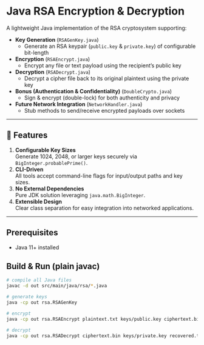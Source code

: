 # Java RSA Encryption & Decryption

A lightweight Java implementation of the RSA cryptosystem supporting:

- **Key Generation** (`RSAGenKey.java`)  
  - Generate an RSA keypair (`public.key` & `private.key`) of configurable bit-length
- **Encryption** (`RSAEncrypt.java`)  
  - Encrypt any file or text payload using the recipient’s public key
- **Decryption** (`RSADecrypt.java`)  
  - Decrypt a cipher file back to its original plaintext using the private key
- **Bonus (Authentication & Confidentiality)** (`DoubleCrypto.java`)  
  - Sign & encrypt (double-lock) for both authenticity and privacy
- **Future Network Integration** (`NetworkHandler.java`)  
  - Stub methods to send/receive encrypted payloads over sockets

---

## 🚀 Features

1. **Configurable Key Sizes**  
   Generate 1024, 2048, or larger keys securely via `BigInteger.probablePrime()`.  
2. **CLI-Driven**  
   All tools accept command-line flags for input/output paths and key sizes.  
3. **No External Dependencies**  
   Pure JDK solution leveraging `java.math.BigInteger`.  
4. **Extensible Design**  
   Clear class separation for easy integration into networked applications.

---
## Prerequisites
- Java 11+ installed

## Build & Run (plain javac)
```bash
# compile all Java files
javac -d out src/main/java/rsa/*.java

# generate keys
java -cp out rsa.RSAGenKey

# encrypt
java -cp out rsa.RSAEncrypt plaintext.txt keys/public.key ciphertext.bin

# decrypt
java -cp out rsa.RSADecrypt ciphertext.bin keys/private.key recovered.txt
